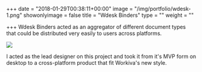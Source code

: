 +++
date = "2018-01-29T00:38:11+00:00"
image = "/img/portfolio/wdesk-1.png"
showonlyimage = false
title = "Wdesk Binders"
type = ""
weight = ""

+++
Wdesk Binders acted as an aggregator of different document types that could be distributed very easily to users across platforms.

<!--more-->

![](/img/portfolio/wdesk-1.png)

I acted as the lead designer on this project and took it from it's MVP form on desktop to a cross-platform product that fit Workiva's new style.